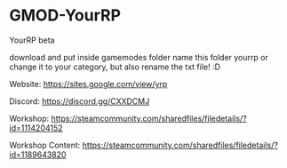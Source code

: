 # GMOD-YourRP
YourRP beta

download and put inside gamemodes folder
name this folder yourrp or change it to your category, but also rename the txt file! :D


Website:                    https://sites.google.com/view/yrp

Discord:                    https://discord.gg/CXXDCMJ

Workshop:                   https://steamcommunity.com/sharedfiles/filedetails/?id=1114204152

Workshop Content:           https://steamcommunity.com/sharedfiles/filedetails/?id=1189643820
